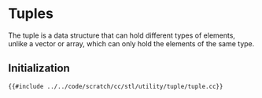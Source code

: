 # Tuples

The tuple is a data structure that can hold different types of elements, unlike a vector or array, which can only hold the elements of the same type.

## Initialization

```cpp,editable
{{#include ../../code/scratch/cc/stl/utility/tuple/tuple.cc}}
```
